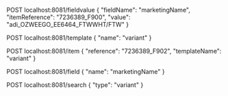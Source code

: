 POST localhost:8081/fieldvalue
{
"fieldName": "marketingName",
"itemReference": "7236389_F900",
"value": "adi_OZWEEGO_EE6464_FTWWHT/FTW"
}

POST localhost:8081/template
{
"name": "variant"
}

POST localhost:8081/item
{
"reference": "7236389_F902",
"templateName": "variant"
}

POST localhost:8081/field
{
"name": "marketingName"
}

POST localhost:8081/search
{
"type": "variant"
}
